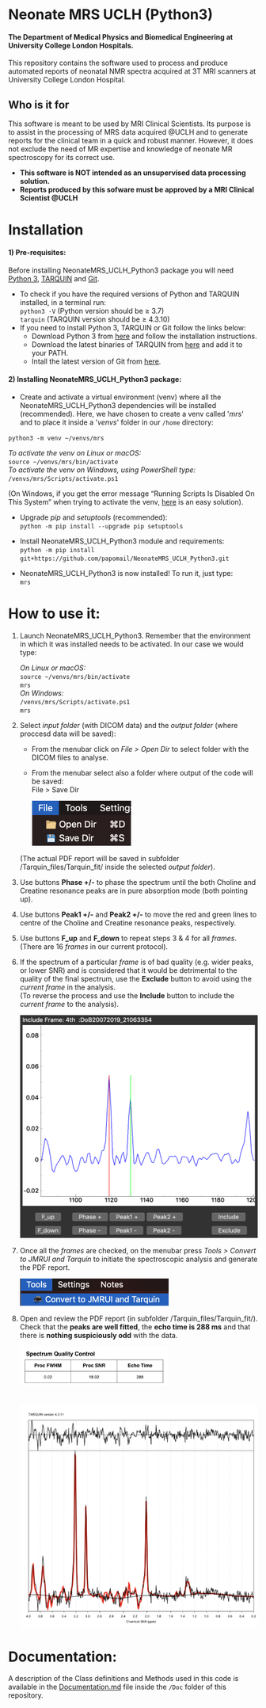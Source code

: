 # Neonate MRS UCLH (Python3)
#### The Department of Medical Physics and Biomedical Engineering at University College London Hospitals.
This repository contains the software used to process and produce automated reports of neonatal NMR spectra acquired at 3T MRI scanners at University College London Hospital.    



## Who is it for
This software is meant to be used by MRI Clinical Scientists. Its purpose is to assist in the processing of MRS data acquired @UCLH and to generate reports for the clinical team in a quick and robust manner. However, it does not exclude the need of MR expertise and knowledge of neonate MR spectroscopy for its correct use.  


* **This software is NOT intended as an unsupervised data processing solution.**    
* **Reports produced by this sofware must be approved by a MRI Clinical Scientist @UCLH**




# Installation
#### 1) Pre-requisites:
Before installing NeonateMRS_UCLH_Python3 package you will need [Python 3](https://www.python.org), [TARQUIN](http://tarquin.sourceforge.net/index.php) and [Git](https://git-scm.com/).  
* To check if you have the required versions of Python and TARQUIN installed, in a terminal run:    
`python3 -V`  (Python version should be <t>&ge;</t> 3.7)  
`tarquin` (TARQUIN version should be <t>&ge;</t> 4.3.10)
* If you need to install Python 3, TARQUIN or Git follow the links below:   
   - Download Python 3 from [here](https://www.python.org/downloads/) and follow the installation instructions.    
   - Download the latest binaries of TARQUIN from [here](https://sourceforge.net/projects/tarquin/files/) and add it to your PATH.   
   - Intall the latest version of Git from [here](https://git-scm.com/downloads).
    

#### 2) Installing NeonateMRS_UCLH_Python3 package:
   

* Create and activate a virtual environment (venv) where all the NeonateMRS_UCLH_Python3 dependencies will be installed (recommended).   Here, we have chosen to create a venv called '*mrs*' and to place it inside a '*venvs*' folder in our `/home` directory:  

 `python3 -m venv ~/venvs/mrs`
 
  *To activate the venv on Linux or macOS:*   
  `source ~/venvs/mrs/bin/activate`    
  *To activate the venv on Windows, using PowerShell type:*   
  `/venvs/mrs/Scripts/activate.ps1`  

   (On Windows, if you get the error message “Running Scripts Is Disabled On This System” when trying to activate the venv, [here](https://www.stanleyulili.com/powershell/solution-to-running-scripts-is-disabled-on-this-system-error-on-powershell/) is an easy solution).

* Upgrade *pip* and *setuptools* (recommended):   
  `python -m pip install --upgrade pip setuptools`   
  
* Install NeonateMRS_UCLH_Python3 module and requirements:     
  `python -m pip install git+https://github.com/papomail/NeonateMRS_UCLH_Python3.git  `   

* NeonateMRS_UCLH_Python3 is now installed! To run it, just type:   
  `mrs` 


# How to use it:
1) Launch NeonateMRS_UCLH_Python3. Remember that the environment in which it was installed needs to be activated. In our case we would type:    
   
    *On Linux or macOS:*   
    `source ~/venvs/mrs/bin/activate`   
    `mrs`   
    *On Windows:*   
    `/venvs/mrs/Scripts/activate.ps1`  
    `mrs`

     
     
2) Select *input folder* (with DICOM data) and the *output folder* (where proccesd data will be saved):    
    - From the menubar click on *File > Open Dir* to select folder with the DICOM files to analyse.  
    - From the menubar select also a folder where output of the code will be saved:   
File > Save Dir  

      <img src="Doc/openDir.png" width="200"> 

    (The actual PDF report will be saved in subfolder /Tarquin_files/Tarquin_fit/ inside the selected *output folder*).

3) Use buttons **Phase +/-** to phase the spectrum until the both Choline and Creatine resonance peaks are in pure absorption mode (both pointing up).
   
4) Use buttons **Peak1 +/-** and **Peak2 +/-** to move the red and green lines to centre of the Choline and Creatine resonance peaks, respectively.
    
5) Use buttons **F_up** and **F_down** to repeat steps 3 & 4 for all *frames*. (There are 16 *frames* in our current protocol).
   
6) If the spectrum of a particular *frame* is of bad quality (e.g. wider peaks, or lower SNR) and is considered that it would be detrimental to the quality of the final spectrum, use the **Exclude** button to avoid using the *current frame* in the analysis.  
(To reverse the process and use the **Include** button to include the *current frame* to the analysis).

    <img src="Doc/shift_frame2.png" width="500" height="450"> 

7) Once all the *frames* are checked, on the menubar press *Tools > Convert to JMRUI and Tarquin* to initiate the spectroscopic analysis and generate the PDF report.
   
    <img src="Doc/convert.png" width="300" > 

8) Open and review the PDF report (in subfolder /Tarquin_files/Tarquin_fit/).  
Check that the **peaks are well fitted**, the **echo time is 288 ms** and that there is **nothing suspiciously odd** with the data.
   
      <img src="Doc/check_TE.png" width="300" height="80"> <br/><br/>   
      <img src="Doc/check_fit.png" width="600" height="450"> 

 

# Documentation:
A description of the Class definitions and Methods used in this code is available in the [Documentation.md](Doc/Documentation.md) file inside the ```/Doc``` folder of this repository.



